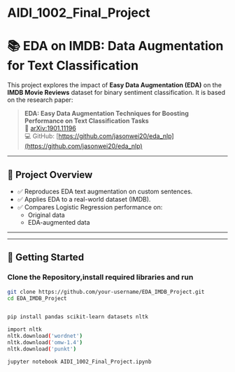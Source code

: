 # AIDI_1002_Final_Project

# 📚 EDA on IMDB: Data Augmentation for Text Classification

This project explores the impact of **Easy Data Augmentation (EDA)** on the **IMDB Movie Reviews** dataset for binary sentiment classification. It is based on the research paper:

> **EDA: Easy Data Augmentation Techniques for Boosting Performance on Text Classification Tasks**  
> 🔗 [arXiv:1901.11196](https://arxiv.org/abs/1901.11196)  
> 💻 GitHub: [https://github.com/jasonwei20/eda_nlp](https://github.com/jasonwei20/eda_nlp)

---

## 📝 Project Overview

- ✅ Reproduces EDA text augmentation on custom sentences.
- ✅ Applies EDA to a real-world dataset (IMDB).
- ✅ Compares Logistic Regression performance on:
  - Original data
  - EDA-augmented data

---


---

## 🚀 Getting Started

###  Clone the Repository,install required libraries and run 
```bash
git clone https://github.com/your-username/EDA_IMDB_Project.git
cd EDA_IMDB_Project


pip install pandas scikit-learn datasets nltk

import nltk
nltk.download('wordnet')
nltk.download('omw-1.4')
nltk.download('punkt')

jupyter notebook AIDI_1002_Final_Project.ipynb



